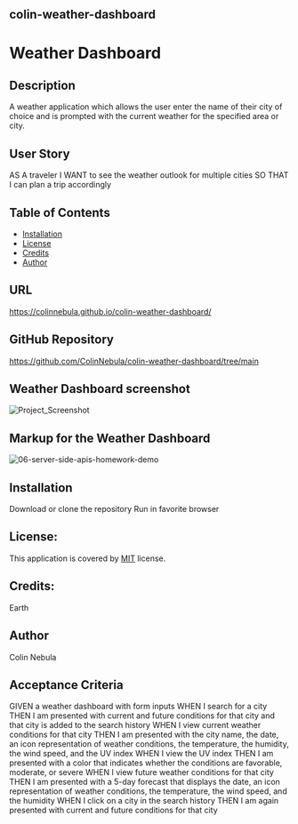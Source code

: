 ## colin-weather-dashboard

# Weather Dashboard

## Description
A weather application which allows the user enter the name of their city of choice and is prompted with the current weather for the specified area or city.

## User Story
AS A traveler
I WANT to see the weather outlook for multiple cities
SO THAT I can plan a trip accordingly

## Table of Contents
* [Installation](#installation)
* [License](#license)
* [Credits](#credit)
* [Author](#author)

## URL
https://colinnebula.github.io/colin-weather-dashboard/

## GitHub Repository
https://github.com/ColinNebula/colin-weather-dashboard/tree/main

## Weather Dashboard screenshot
![Project_Screenshot](https://user-images.githubusercontent.com/57843842/138523196-dc974546-1ac4-41c6-ae15-7268fcf4d13c.jpg)

## Markup for the Weather Dashboard
![06-server-side-apis-homework-demo](https://user-images.githubusercontent.com/57843842/127801401-cd5a373b-fe67-4706-9e0f-c1edd16f88c7.png)


## Installation
Download or clone the repository
Run in favorite browser

## License: 
This application is covered by [MIT](https://opensource.org/licenses/MIT) license.

## Credits: 
Earth

## Author
Colin Nebula

## Acceptance Criteria
GIVEN a weather dashboard with form inputs
WHEN I search for a city
THEN I am presented with current and future conditions for that city and that city is added to the search history
WHEN I view current weather conditions for that city
THEN I am presented with the city name, the date, an icon representation of weather conditions, the temperature, the humidity, the wind speed, and the UV index
WHEN I view the UV index
THEN I am presented with a color that indicates whether the conditions are favorable, moderate, or severe
WHEN I view future weather conditions for that city
THEN I am presented with a 5-day forecast that displays the date, an icon representation of weather conditions, the temperature, the wind speed, and the humidity
WHEN I click on a city in the search history
THEN I am again presented with current and future conditions for that city


